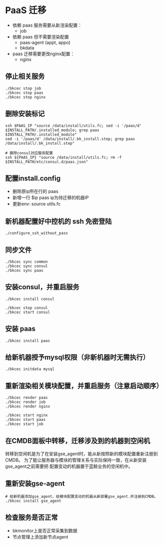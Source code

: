 # PaaS 迁移

- 依赖 paas 服务需要从新渲染配置：
  - job
- 依赖 paas 但不需要渲染配置
  - paas-agent (appt, appo)
  - bkdata
- paas 迁移需要更改nginx配置：
  - nginx

## 停止相关服务

    ./bkcec stop job
    ./bkcec stop paas
    ./bkcec stop nginx

## 删除安装标记

    ssh $PAAS_IP "source /data/install/utils.fc; sed -i '/paas/d' $INSTALL_PATH/.installed_module; grep paas $INSTALL_PATH/.installed_module"
    sed -i '/paas/d' /data/install/.bk_install.step; grep paas /data/install/.bk_install.step"

    # 删除consul对应服务配置
    ssh ${PAAS_IP} "source /data/install/utils.fc; rm -f $INSTALL_PATH/etc/consul.d/paas.json"

## 配置install.config

- 删除原ip所在行的 paas
- 新增一行 $ip paas ip为待迁移的机器IP
- 更新env: source utils.fc

## 新机器配置好中控机的 ssh 免密登陆

    ./configure_ssh_without_pass

## 同步文件

    ./bkcec sync common
    ./bkcec sync consul
    ./bkcec sync paas

## 安装consul，并重启服务

    ./bkcec install consul
    
    ./bkcec stop consul
    ./bkcec start consul

## 安装 paas

    ./bkcec install paas

## 给新机器授予mysql权限（非新机器时无需执行）

    ./bkcec initdata mysql

## 重新渲染相关模块配置，并重启服务（注意启动顺序）

    ./bkcec render paas
    ./bkcec render job
    ./bkcec render nginx

    ./bkcec start nginx
    ./bkcec start paas
    ./bkcec start job

## 在CMDB面板中转移，迁移涉及到的机器到空闲机

转移到空闲机是为了在安装gse_agent时，能从新按照新的模块配置重新注册到CMDB。
为了能让服务器与模块的管理关系与实际保持一致，在从新安装gse_agent之前需要把
配置变动的机器置于蓝鲸业务的空闲机中。

## 重新安装gse-agent

    # 给新机器添加gse_agent，给模块配置变动的机器从新部署gse_agent.并注册到CMDB。
    ./bkcec install gse_agent

## 检查服务是否正常

- bkmonitor上是否正常采集到数据
- 节点管理上添加新节点agent

